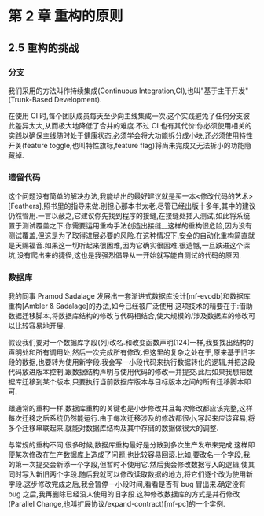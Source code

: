 # 第 2 章 重构的原则

## 2.5 重构的挑战

### 分支

我们采用的方法叫作持续集成(Continuous Integration,CI),也叫"基于主干开发"(Trunk-Based Development).

在使用 CI 时,每个团队成员每天至少向主线集成一次.这个实践避免了任何分支彼此差异太大,从而极大地降低了合并的难度.不过 CI 也有其代价:你必须使用相关的实践以确保主线随时处于健康状态,必须学会将大功能拆分成小块,还必须使用特性开关(feature toggle,也叫特性旗标,feature flag)将尚未完成又无法拆小的功能隐藏掉.

### 遗留代码

这个问题没有简单的解决办法,我能给出的最好建议就是买一本<修改代码的艺术>[Feathers],照书里的指导来做.别担心那本书太老,尽管已经出版十多年,其中的建议仍然管用.一言以蔽之,它建议你先找到程序的接缝,在接缝处插入测试,如此将系统置于测试覆盖之下.你需要运用重构手法创造出接缝__这样的重构很危险,因为没有测试覆盖,但这是为了取得进展必要的风险.在这种情况下,安全的自动化重构简直就是天赐福音.如果这一切听起来很困难,因为它确实很困难.很遗憾,一旦跌进这个深坑,没有爬出来的捷径,这也是我强烈倡导从一开始就写能自测试的代码的原因.

### 数据库

我的同事 Pramod Sadalage 发展出一套渐进式数据库设计[mf-evodb]和数据库重构[Ambler &amp; Sadalage]的办法,如今已经被广泛使用.这项技术的精要在于:借助数据迁移脚本,将数据库结构的修改与代码相结合,使大规模的/涉及数据库的修改可以比较容易地开展.

假设我们要对一个数据库字段(列)改名.和改变函数声明(124)一样,我要找出结构的声明处和所有调用处,然后一次完成所有修改.但这里的复杂之处在于,原来基于旧字段的数据,也要转为使用新字段.我会写一小段代码来执行数据转化的逻辑,并把这段代码放进版本控制,跟数据结构声明与使用代码的修改一并提交.此后如果我想把数据库迁移到某个版本,只要执行当前数据库版本与目标版本之间的所有迁移脚本即可.

跟通常的重构一样,数据库重构的关键也是小步修改并且每次修改都应该完整,这样每次迁移之后系统仍然能运行.由于每次迁移涉及的修改都很小,写起来应该容易;将多个迁移串联起来,就能对数据库结构及其中存储的数据做很大的调整.

与常规的重构不同,很多时候,数据库重构最好是分散到多次生产发布来完成,这样即便某次修改在生产数据库上造成了问题,也比较容易回滚.比如,要改名一个字段,我的第一次提交会新添一个字段,但暂时不使用它.然后我会修改数据写入的逻辑,使其同时写入新旧两个字段.随后我就可以修改读取数据的地方,将它们逐个改为使用新字段.这步修改完成之后,我会暂停一小段时间,看看是否有 bug 冒出来.确定没有 bug 之后,我再删除已经没人使用的旧字段.这种修改数据库的方式是并行修改(Parallel Change,也叫扩展协议/expand-contract)[mf-pc]的一个实例.

